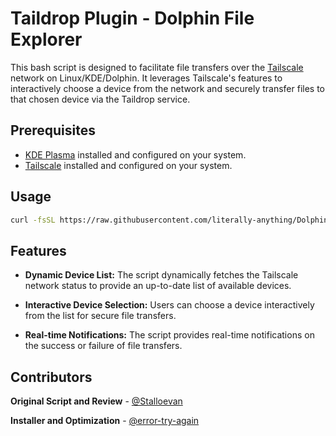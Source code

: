 # Taildrop Plugin - Dolphin File Explorer

This bash script is designed to facilitate file transfers over the [Tailscale](https://tailscale.com/) network on Linux/KDE/Dolphin. It leverages Tailscale's features to interactively choose a device from the network and securely transfer files to that chosen device via the Taildrop service. 

## Prerequisites

- [KDE Plasma](https://kde.org/plasma-desktop/) installed and configured on your system.
- [Tailscale](https://tailscale.com/download/linux) installed and configured on your system.

## Usage
```bash
curl -fsSL https://raw.githubusercontent.com/literally-anything/Dolphin-Taildrop-Plugin/main/install.sh | bash
```

## Features

- **Dynamic Device List:** The script dynamically fetches the Tailscale network status to provide an up-to-date list of available devices.
  
- **Interactive Device Selection:** Users can choose a device interactively from the list for secure file transfers.

- **Real-time Notifications:** The script provides real-time notifications on the success or failure of file transfers.

## Contributors

**Original Script and Review** - 
[@Stalloevan](https://github.com/Stalloevan)

**Installer and Optimization** - 
[@error-try-again](https://github.com/error-try-again)
